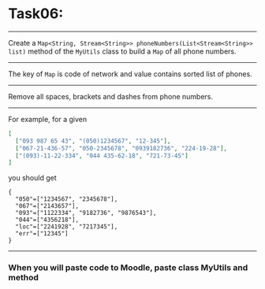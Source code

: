 # Task06:

---
Create a `Map<String, Stream<String>> phoneNumbers(List<Stream<String>> list)` method
of the `MyUtils` class to build a `Map` of all phone numbers.

---
The key of `Map` is code of network and value contains sorted list of phones.

---
Remove all spaces, brackets and dashes from phone numbers.

---
For example, for a given
```JSON
[
  ["093 987 65 43", "(050)1234567", "12-345"], 
  ["067-21-436-57", "050-2345678", "0939182736", "224-19-28"], 
  ["(093)-11-22-334", "044 435-62-18", "721-73-45"]
]
```
you should get
```
{
  "050"=["1234567", "2345678"], 
  "067"=["2143657"], 
  "093"=["1122334", "9182736", "9876543"], 
  "044"=["4356218"], 
  "loc"=["2241928", "7217345"], 
  "err"=["12345"]
}
```

---
### When you will paste code to Moodle, paste class MyUtils and method